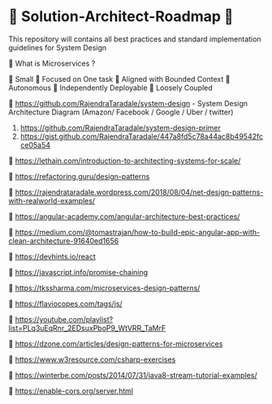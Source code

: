 # :loudspeaker: Solution-Architect-Roadmap :loudspeaker:
This repository will contains all best practices and standard implementation guidelines for System Design 

:orange_book: What is Microservices ?

:dart: Small :dart: Focused on One task :dart: Aligned with Bounded Context :dart: Autonomous :dart: Independently Deployable :dart: Loosely Coupled

:green_book: https://github.com/RajendraTaradale/system-design - System Design Architecture Diagram (Amazon/ Facebook / Google / Uber / twitter)
 1. https://github.com/RajendraTaradale/system-design-primer
 2. https://gist.github.com/RajendraTaradale/447a8fd5c78a44ac8b49542fcce05a54

:green_book: https://lethain.com/introduction-to-architecting-systems-for-scale/

:green_book: https://refactoring.guru/design-patterns

:green_book: https://rajendrataradale.wordpress.com/2018/08/04/net-design-patterns-with-realworld-examples/

:green_book: https://angular-academy.com/angular-architecture-best-practices/

:green_book: https://medium.com/@tomastrajan/how-to-build-epic-angular-app-with-clean-architecture-91640ed1656

:green_book: https://devhints.io/react

:green_book: https://javascript.info/promise-chaining

:green_book: https://tkssharma.com/microservices-design-patterns/

:green_book: https://flaviocopes.com/tags/js/

:green_book: https://youtube.com/playlist?list=PLq3uEqRnr_2EDsuxPboP9_WtVRR_TaMrF

:green_book: https://dzone.com/articles/design-patterns-for-microservices

:green_book: https://www.w3resource.com/csharp-exercises

:green_book: https://winterbe.com/posts/2014/07/31/java8-stream-tutorial-examples/

:green_book: https://enable-cors.org/server.html
